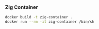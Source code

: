 ### Zig Container

```bash 
docker build -t zig-container .
docker run --rm -it zig-container /bin/sh
```